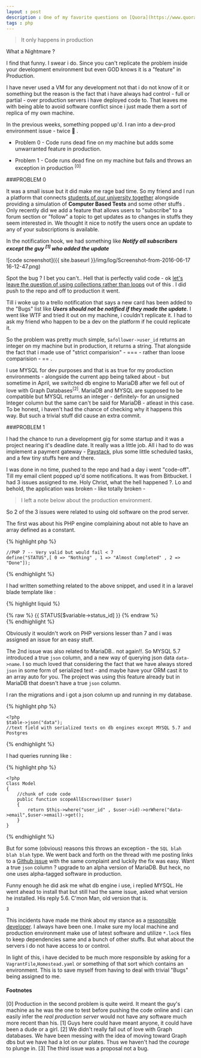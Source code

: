 ```yaml
---
layout : post
description : One of my favorite questions on [Quora](https://www.quora.com) is "What is a coder's worst Nightmare".
tags : php
---
```



> It only happens in production

What a Nightmare ?

I find that funny. I swear i do. Since you can't replicate the problem inside your development environment but even GOD knows it is a "feature" in Production.

I have never used a VM for any development not that i do not know of it or something but the reason is the fact that i have always had control - full or partial - over production servers i have deployed code to. That leaves me with being able to avoid software conflict since i just made them a sort of replica of my own machine.
 
 In the previous weeks, something popped up'd. I ran into a dev-prod environment issue - twice :facepalm: .
 
- Problem 0 - Code runs dead fine on my machine but adds some unwarranted feature in production.
  
- Problem 1 - Code runs dead fine on my machine but fails and throws an exception in production <sup>[0]</sup>

###PROBLEM 0

It was a small issue but it did make me rage bad time. So my friend and I run a platform that connects [students of our university together](https://schoolnetwork.io) alongside providing a simulation of **Computer Based Tests** and some other stuffs . Only recently did we add a feature that allows users to "subscribe" to a forum section or "follow" a topic to get updates as to changes in stuffs they seem interested in. We thought it nice to notify the users once an update to any of your subscriptions is available.

In the notification hook, we had something like ***Notify all subscribers except the guy <sup>[1]</sup> who added the update***

![code screenshot]({{ site.baseurl }}/img/log/Screenshot-from-2016-06-17 16-12-47.png)

Spot the bug ? I bet you can't.. Hell that is perfectly valid code - ok [let's leave the question of using collections rather than loops](http://adamwathan.me/refactoring-to-collections/) out of this . I did push to the repo and off to production it went.

Till i woke up to a trello notification that says a new card has been added to the "Bugs" list like ***Users should not be notified if they made the update***. I went like WTF and tried it out on my machine, i couldn't replicate it. I had to ask my friend who happen to be a dev on the platform if he could replicate it.

So the problem was pretty much simple, `$afollower->user_id` returns an integer on my machine but in production, it returns a string. That alongside the fact that i made use of "strict comparision" - === - rather than loose comparision - == .

I use MYSQL for dev purposes and that is as true for my production environments - alongside the current app being talked about - but sometime in April, we switched db engine to MariaDB after we fell out of love with Graph Databases<sup>[2]</sup>. MariaDB and MYSQL are supposed to be compatible but MYSQL returns an integer - definitely- for an unsigned Integer column but the same can't be said for MariaDB - atleast in this case. To be honest, i haven't had the chance of checking why it happens this way. But such a trivial stuff did cause an extra commit.

###PROBLEM 1

I had the chance to run a development gig for some startup and it was a project nearing it's deadline date. It really was a little job. All i had to do was implement a payment gateway - [Paystack](https://paystack.com), plus some little scheduled tasks, and a few tiny stuffs here and there.

I was done in no time, pushed to the repo and had a day i went "code-off". Till my email client popped up'd some notifications. It was from Bitbucket. I had 3 issues assigned to me. Holy Christ, what the hell happened ?. Lo and behold, the application was broken - like totally broken -

> I left a note below about the production environment.

So 2 of the 3 issues were related to using old software on the prod server. 

The first was about his PHP engine complaining about not able to have an array defined as a constant.

{% highlight php %}

    //PHP 7 -- Very valid but would fail < 7
    define("STATUS",[ 0 => "Nothing" , 1 => "Almost Completed" , 2 => "Done"]);
    
{% endhighlight %}

I had written something related to the above snippet, and used it in a laravel blade template like : 

{% highlight liquid %}

{% raw %}
    {{ STATUS[$variable->status_id] }}
{% endraw %}    
{% endhighlight %}

Obviously it wouldn't work on PHP versions lesser than 7 and i was assigned an issue for an easy stuff.

The 2nd issue was also related to MariaDB.. not again!!. So MYSQL 5.7 introduced a true `json` column, and a new way of querying json data `data->name`. I so much loved that considering the fact that we have always stored `json` in some form of serialized text - and maybe have your ORM cast it to an array auto for you. The project was using this feature already but in MariaDB that doesn't have a true `json` column.
 
 I ran the migrations and i got a json column up and running in my database.
 
{% highlight php %}
 
    <?php
    $table->json("data");
    //text field with serialized texts on db engines except MYSQL 5.7 and Postgres

{% endhighlight %}

I had queries running like : 

{% highlight php %}

    <?php
    Class Model
    {
        //chunk of code code
        public function scopeAllEscrows(User $user)
        {
            return $this->where("user_id" , $user->id)->orWhere("data->email",$user->email)->get();
        }
    }
    
{% endhighlight %}

But for some (obvious) reasons this throws an exception - the `SQL blah blah blah` type. We went back and forth on the thread with me posting links to a [Github issue](https://github.com/laravel/framework/issues/13622) with the same complaint and luckily the fix was easy. Want a true `json` column ? upgrade to an alpha version of MariaDB. But heck, no one uses alpha-tagged software in production.

Funny enough he did ask me what db engine i use, i replied MYSQL. He went ahead to install that but still had the same issue, asked what version he installed. His reply 5.6. C'mon Man, old version that is.

<sup>3</sup>

This incidents have made me think about my stance as a [responsible developer](http://blog.ircmaxell.com/2014/12/being-responsible-developer.html). I always have been one. I make sure my local machine and production environment make use of latest software and utilize `*.lock` files to keep dependencies same and a bunch of other stuffs. But what about the servers i do not have access to or control. 

In light of this, i have decided to be much more responsible by asking for a `VagrantFile`,`Homestead.yaml` or something of that sort which contains an environment. This is to save myself from having to deal with trivial "Bugs" being assigned to me.

#### Footnotes

[0] Production in the second problem is quite weird. It meant the guy's machine as he was the one to test before pushing the code online and i can easily infer the <i>real production server</i> would not have any software much more recent than his.
[1] Guys here could have meant anyone, it could have been a dude or a girl.
[2] We didn't really fall out of love with Graph databases. We have been messing with the idea of moving toward Graph dbs but we have had a lot on our plates. Thus we haven't had the <i>courage</i> to plunge in. 
[3] The third issue was a proposal not a bug.
